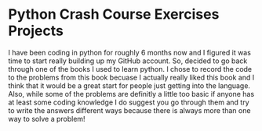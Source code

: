 # Python Crash Course Exercises Projects

I have been coding in python for roughly 6 months now and I figured it was time to start really building up my GitHub account. So, decided to go back through one of the books I used to learn python. I chose to record the code to the problems from this book becuase I actually really liked this book and I think that it would be a great start for people just getting into the language. Also, while some of the problems are definitly a little too basic if anyone has at least some coding knowledge I do
suggest you go through them and try to write the answers different ways because there is always more than one way to solve a problem!

